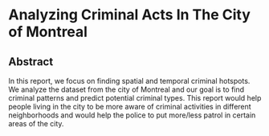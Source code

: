 # Analyzing Criminal Acts In The City of Montreal

## Abstract
In this report, we focus on finding spatial and temporal criminal hotspots. We analyze the dataset from the city of Montreal and our goal is to find criminal patterns and predict potential criminal types. This report would help people living in the city to be more aware of criminal activities in different neighborhoods and would help the police to put more/less patrol in certain areas of the city.
